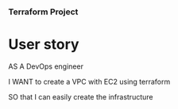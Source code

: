 ### Terraform Project 

# User story
AS A DevOps engineer 

I WANT to  create a VPC with EC2 using terraform 
 
SO that I can easily create the infrastructure 

